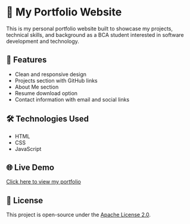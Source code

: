 # 💼 My Portfolio Website

This is my personal portfolio website built to showcase my projects, technical skills, and background as a BCA student interested in software development and technology.

## 🚀 Features
- Clean and responsive design
- Projects section with GitHub links
- About Me section
- Resume download option
- Contact information with email and social links

## 🛠️ Technologies Used
- HTML
- CSS
- JavaScript

## 🌐 Live Demo
[Click here to view my portfolio](https://suraj62425.github.io/suraj/)

## 📄 License
This project is open-source under the [Apache License 2.0](LICENSE).

